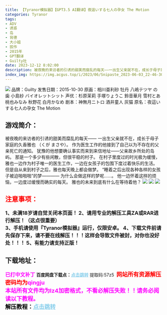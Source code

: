 ```yaml
---
title: 【Tyranor模拟器】【GPT3.5 AI翻译】夜這いする七人の孕女 The Motion
categories: Tyranor
tags:
- ADV
- 诱惑
- 岛
- 背德
- 大小姐
- 拔作
- 2015年
- GPT翻译
- Guilty社
date: 2023-12-12 8:02:00
description: 被夜晚的来访者的引诱的甜美而糜乱的每天——一出生父亲就不在，成长于母子家庭的久香雅也 （くが まさや）。作为医生工作的他接到了自己以为不存在的父亲死亡的通知。犹豫的他想要确认事实而来到来信地址——父亲故乡所处的岛屿。那是一个多少有些闲散，但很平稳的村子。在村子里度过的时光极为缓慢，雅也一边作为村子唯一的医生工作，一边在女孩子的包围下度过着快乐的生活。但是自从来到村子之后，雅也每天晚上都会做梦。“睡着之后出现各种各样的女孩子被迫啪啪啪”的梦————为什么会做这样的梦呢……。他一边怀着这样的烦恼，一边度过缓慢而确实的每天。雅也的未来到底有什么在等待着他？
index_img: https://img.acgus.top/i/2023/06/Snipaste_2023-06-03_22-46-30.webp
---
```

![](https://img.acgus.top/i/2023/06/Snipaste_2023-06-03_22-46-30.webp)
品牌：Guilty
发售日期：2015-10-30
原画：相川亜利砂 牡丹 八嶋テツヤ の歯 小島紗 バイオレットシット
声优：杉原茉莉 手塚りょうこ 鈴音華月 雪村とあ 桃也みなみ 秋野花 白月かなめ
剧本：神無月ニトロ 酒井童人 灰猫
原名：夜這いする七人の孕女 The Motion

## 游戏简介：
被夜晚的来访者的引诱的甜美而糜乱的每天——
一出生父亲就不在，成长于母子家庭的久香雅也 （くが まさや）。
作为医生工作的他接到了自己以为不存在的父亲死亡的通知。
犹豫的他想要确认事实而来到来信地址——父亲故乡所处的岛屿。
那是一个多少有些闲散，但很平稳的村子。
在村子里度过的时光极为缓慢，雅也一边作为村子唯一的医生工作，一边在女孩子的包围下度过着快乐的生活。
但是自从来到村子之后，雅也每天晚上都会做梦。
“睡着之后出现各种各样的女孩子被迫啪啪啪”的梦————
为什么会做这样的梦呢……。
他一边怀着这样的烦恼，一边度过缓慢而确实的每天。
雅也的未来到底有什么在等待着他？
![](https://img.acgus.top/i/2023/06/Snipaste_2023-06-03_22-47-12.webp)
![](https://img.acgus.top/i/2023/06/Snipaste_2023-06-03_22-46-51.webp)
![](https://img.acgus.top/i/2023/06/Snipaste_2023-06-03_22-46-44.webp)





## <font color=#FF0000 >注意事项：</font>
<font size=3><b>1、未满18岁请自觉关闭本页面！
2、请用专业的解压工具ZA或RAR进行解压！（这点很重要）           
3、手机请使用『Tyranor模拟器』运行，仅限安卓。
4、下载文件前请先保存下来，请不要在线解压！！！这样会导致文件被封，对你也没好处！！！
5、有能力请支持正版！</b></font>

## 下载地址：
<font color=#FF00FF size=3><b>已打中文补丁</b></font>
<b>百度网盘下载点：</b><a href="https://pan.baidu.com/s/1ZgH2Q4cKVk2XcoAcLAdDpQ?pwd=57z5" style="color: #87CEEB;"><b>点击跳转</b></a> 提取码:57z5
<a style="padding: 0" href="https://post.qingju.org/AD/"><img style="max-width:100%" src="https://img.acgus.top/i/2024/07/478f689b8021d8d499ab43d21acf137a.gif" alt=""></a>
<b><font color=#FF0000 size=4>网站所有资源解压密码均为</b></font><b><font color=#FF00FF size=4>qingju</font><font color=#FF0000 ></font></b><br><b><font color=#FF00FF size=4>本站所有文件均为lz4加密格式，不看必解压失败！！请务必阅读以下教程。</b></font><br><b><font color=#000 size=4>解压教程：</b><a href="https://post.qingju.org/tutorial/000/" style="color: #87CEEB;"><b>点击跳转</b></a>
